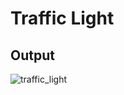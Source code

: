 # Traffic Light


## Output

![traffic_light](https://user-images.githubusercontent.com/46064269/235505512-ed996d7e-3ea6-415e-b4f5-8836e956fb65.gif)
